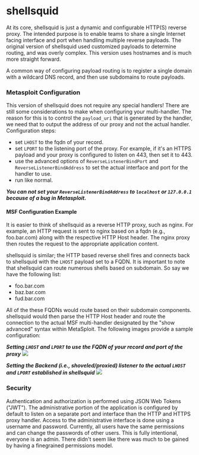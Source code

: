 # shellsquid

At its core, shellsquid is just a dynamic and configurable HTTP(S) reverse proxy. The intended purpose is to enable teams to share a single Internet facing interface and port when handling multiple reverse payloads. The original version of shellsquid used customized payloads to determine routing, and was overly complex. This version uses hostnames and is much more straight forward.

A common way of configuring payload routing is to register a single domain with a wildcard DNS record, and then use subdomains to route payloads.

### Metasploit Configuration
This version of shellsquid does not require any special handlers! There are still some considerations to make when configuring your multi-handler. The reason for this is to control the `payload_uri` that is generated by the handler, we need that to output the address of our proxy and not the actual handler. Configuration steps:
  * set `LHOST` to the fqdn of your record.
  * set `LPORT` to the listening port of the proxy. For example, if it's an HTTPS payload and your proxy is configured to listen on 443, then set it to 443.
  * use the advanced options of `ReverseListenerBindPort` and `ReverseListenerBindAddress` to set the actual interface and port for the handler to use.
  * run like normal.

***You can not set your `ReverseListenerBindAddress` to `localhost` or `127.0.0.1` because of a bug in Metasploit.***

#### MSF Configuration Example
It is easier to think of shellsquid as a reverse HTTP proxy, such as nginx. For example, an HTTP request is sent to nginx based on a fqdn (e.g., foo.bar.com) along with the respective HTTP Host header. The nginx proxy then routes the request to the appropriate application content.

shellsquid is similar; the HTTP based reverse shell fires and connects back to shellsquid with the `LHOST` payload set to a FQDN. It is important to note that shellsquid can route numerous shells based on subdomain. So say we have the following list:

  * foo.bar.com
  * baz.bar.com
  * fud.bar.com

All of the these FQDNs would route based on their subdomain components. shellsquid would then parse the HTTP Host header and route the connection to the actual MSF multi-handler designated by the "show advanced" syntax within MetaSploit. The following images provide a sample configuration:

***Setting `LHOST` and `LPORT` to use the FQDN of your record and port of the proxy***
![](/images/msf_fqdn.png)

***Setting the Backend (i.e., shoveled/proxied) listener to the actual `LHOST` and `LPORT` established in shellsquid***
![](/images/msf_advanced.png)

### Security
Authentication and authorization is performed using JSON Web Tokens ("JWT"). The administrative portion of the application is configured by default to listen on a separate port and interface than the HTTP and HTTPS proxy handler. Access to the administrative interface is done using a username and password. Currently, all users have the same permissions and can change the passwords of other users. This is fully intentional, everyone is an admin. There didn't seem like there was much to be gained by having a finegrained permissions model.
